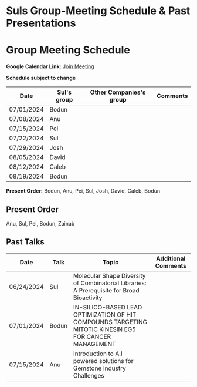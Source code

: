 # Suls Group-Meeting Schedule & Past Presentations

# Group Meeting Schedule

**Google Calendar Link:** [Join Meeting](https://meet.google.com/biy-irfn-qzo)

**Schedule subject to change**

| Date       | Sul's group  | Other Companies's group | Comments      |
|------------|--------------|-------------------------|---------------|
| 07/01/2024 | Bodun        |                         |               |
| 07/08/2024 | Anu          |                         |               |
| 07/15/2024 | Pei          |                         |               |
| 07/22/2024 | Sul          |                         |               |
| 07/29/2024 | Josh         |                         |               |
| 08/05/2024 | David        |                         |               |
| 08/12/2024 | Caleb        |                         |               |
| 08/19/2024 | Bodun        |                         |               |

**Present Order:** Bodun, Anu, Pei, Sul, Josh, David, Caleb, Bodun

## Present Order
Anu, Sul, Pei, Bodun, Zainab 

## Past Talks

| Date       |   Talk     | Topic                                                                                                 | Additional Comments  |
|------------|------------|-----------------------------------------------------------------------------------------------------  |----------------------|
| 06/24/2024 | Sul        | Molecular Shape Diversity of Combinatorial Libraries: A Prerequisite for Broad Bioactivity            |                      |
| 07/01/2024 | Bodun      |IN-SILICO-BASED LEAD OPTIMIZATION OF HIT COMPOUNDS TARGETING MITOTIC KINESIN EG5 FOR CANCER MANAGEMENT  |                      |
| 07/15/2024 | Anu        | Introduction to A.I powered solutions for Gemstone Industry Challenges                                |                      |

